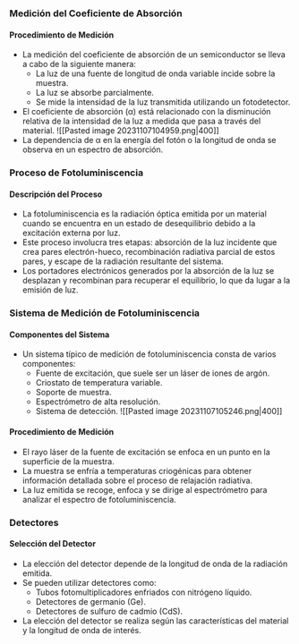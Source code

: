 ### Medición del Coeficiente de Absorción

#### Procedimiento de Medición
- La medición del coeficiente de absorción de un semiconductor se lleva a cabo de la siguiente manera:
  - La luz de una fuente de longitud de onda variable incide sobre la muestra.
  - La luz se absorbe parcialmente.
  - Se mide la intensidad de la luz transmitida utilizando un fotodetector.
- El coeficiente de absorción (α) está relacionado con la disminución relativa de la intensidad de la luz a medida que pasa a través del material.
![[Pasted image 20231107104959.png|400]]
- La dependencia de α en la energía del fotón o la longitud de onda se observa en un espectro de absorción.

### Proceso de Fotoluminiscencia

#### Descripción del Proceso
- La fotoluminiscencia es la radiación óptica emitida por un material cuando se encuentra en un estado de desequilibrio debido a la excitación externa por luz.
- Este proceso involucra tres etapas: absorción de la luz incidente que crea pares electrón-hueco, recombinación radiativa parcial de estos pares, y escape de la radiación resultante del sistema.
- Los portadores electrónicos generados por la absorción de la luz se desplazan y recombinan para recuperar el equilibrio, lo que da lugar a la emisión de luz.

### Sistema de Medición de Fotoluminiscencia

#### Componentes del Sistema
- Un sistema típico de medición de fotoluminiscencia consta de varios componentes:
  - Fuente de excitación, que suele ser un láser de iones de argón.
  - Criostato de temperatura variable.
  - Soporte de muestra.
  - Espectrómetro de alta resolución.
  - Sistema de detección.
![[Pasted image 20231107105246.png|400]]
#### Procedimiento de Medición
- El rayo láser de la fuente de excitación se enfoca en un punto en la superficie de la muestra.
- La muestra se enfría a temperaturas criogénicas para obtener información detallada sobre el proceso de relajación radiativa.
- La luz emitida se recoge, enfoca y se dirige al espectrómetro para analizar el espectro de fotoluminiscencia.

### Detectores

#### Selección del Detector
- La elección del detector depende de la longitud de onda de la radiación emitida.
- Se pueden utilizar detectores como:
  - Tubos fotomultiplicadores enfriados con nitrógeno líquido.
  - Detectores de germanio (Ge).
  - Detectores de sulfuro de cadmio (CdS).
- La elección del detector se realiza según las características del material y la longitud de onda de interés.

